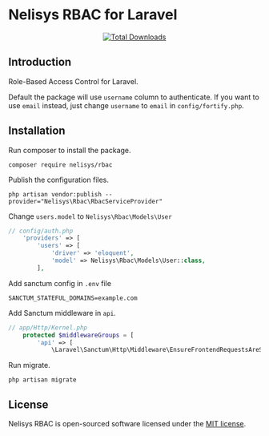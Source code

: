 # Nelisys RBAC for Laravel

<p align="center">
    <a href="https://packagist.org/packages/nelisys/rbac"><img src="https://poser.pugx.org/nelisys/rbac/d/total.svg" alt="Total Downloads"></a>
</p>

## Introduction

Role-Based Access Control for Laravel.

Default the package will use `username` column to authenticate. If you want to use `email` instead, just change `username` to `email` in `config/fortify.php`.

## Installation

Run composer to install the package.

```
composer require nelisys/rbac
```

Publish the configuration files.

```
php artisan vendor:publish --provider="Nelisys\Rbac\RbacServiceProvider"
```

Change `users.model` to `Nelisys\Rbac\Models\User`

```php
// config/auth.php
    'providers' => [
        'users' => [
            'driver' => 'eloquent',
            'model' => Nelisys\Rbac\Models\User::class,
        ],
```

Add sanctum config in `.env` file

```
SANCTUM_STATEFUL_DOMAINS=example.com
```

Add Sanctum middleware in `api`.

```php
// app/Http/Kernel.php
    protected $middlewareGroups = [
        'api' => [
            \Laravel\Sanctum\Http\Middleware\EnsureFrontendRequestsAreStateful::class,
```

Run migrate.

```
php artisan migrate
```

## License

Nelisys RBAC is open-sourced software licensed under the [MIT license](LICENSE.md).

